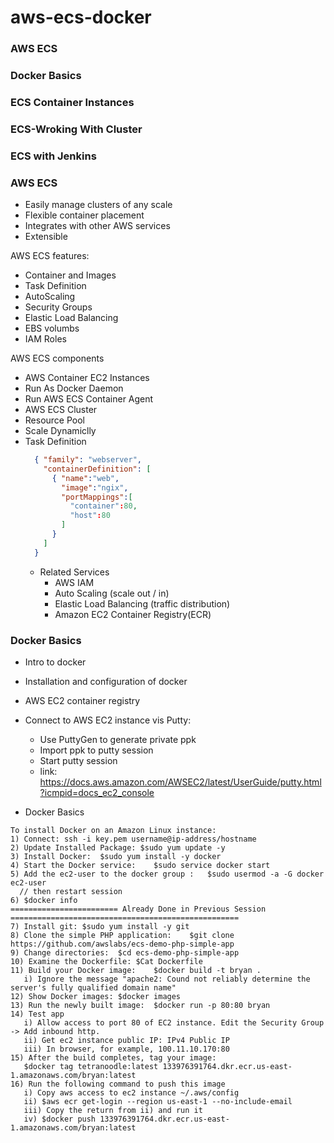 # aws-ecs-docker

### AWS ECS
### Docker Basics
### ECS Container Instances
### ECS-Wroking With Cluster
### ECS with Jenkins

### AWS ECS
* Easily manage clusters of any scale
* Flexible container placement
* Integrates with other AWS services
* Extensible



AWS ECS features:
* Container and Images
* Task Definition
* AutoScaling
* Security Groups
* Elastic Load Balancing
* EBS volumbs
* IAM Roles

AWS ECS components
* AWS Container EC2 Instances
* Run As Docker Daemon
* Run AWS ECS Container Agent
* AWS ECS Cluster
* Resource Pool
* Scale Dynamiclly
* Task Definition
  ```json
    { "family": "webserver",
      "containerDefinition": [
        { "name":"web",
          "image":"ngix",
          "portMappings":[
            "container":80,
            "host":80
          ]
        }
      ]
    }
  ```
  * Related Services
    * AWS IAM
    * Auto Scaling (scale out / in)
    * Elastic Load Balancing (traffic distribution)
    * Amazon EC2 Container Registry(ECR)

### Docker Basics
* Intro to docker
* Installation and configuration of docker
* AWS EC2 container registry

* Connect to AWS EC2 instance vis Putty:
  * Use PuttyGen to generate private ppk 
  * Import ppk to putty session
  * Start putty session
  * link: https://docs.aws.amazon.com/AWSEC2/latest/UserGuide/putty.html?icmpid=docs_ec2_console
  
  
* Docker Basics 
 ```
To install Docker on an Amazon Linux instance:
1) Connect: ssh -i key.pem username@ip-address/hostname
2) Update Installed Package: $sudo yum update -y
3) Install Docker:	$sudo yum install -y docker
4) Start the Docker service:	$sudo service docker start
5) Add the ec2-user to the docker group :	$sudo usermod -a -G docker ec2-user 
   // then restart session
6) $docker info
======================== Already Done in Previous Session ===================================================
7) Install git:	$sudo yum install -y git
8) Clone the simple PHP application:	$git clone https://github.com/awslabs/ecs-demo-php-simple-app
9) Change directories:	$cd ecs-demo-php-simple-app
10) Examine the Dockerfile:	$Cat Dockerfile
11) Build your Docker image:	$docker build -t bryan .
    i) Ignore the message "apache2: Cound not reliably determine the server's fully qualified domain name"
12) Show Docker images:	$docker images
13) Run the newly built image:	$docker run -p 80:80 bryan
14) Test app
    i) Allow access to port 80 of EC2 instance. Edit the Security Group -> Add inbound http.
    ii) Get ec2 instance public IP: IPv4 Public IP
    iii) In browser, for example, 100.11.10.170:80
15) After the build completes, tag your image:	
    $docker tag tetranoodle:latest 133976391764.dkr.ecr.us-east-1.amazonaws.com/bryan:latest 
16) Run the following command to push this image 
    i) Copy aws access to ec2 instance ~/.aws/config
    ii) $aws ecr get-login --region us-east-1 --no-include-email
    iii) Copy the return from ii) and run it
    iv) $docker push 133976391764.dkr.ecr.us-east-1.amazonaws.com/bryan:latest
 ```
